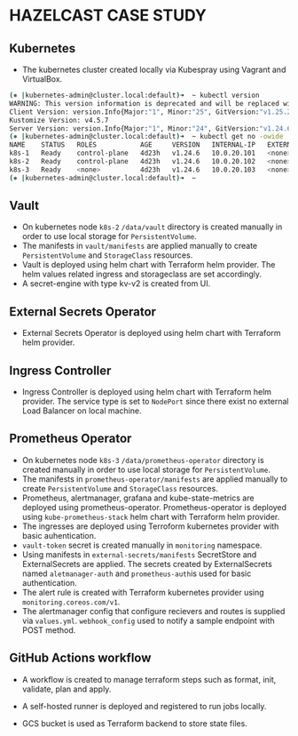 # HAZELCAST CASE STUDY

## Kubernetes

- The kubernetes cluster created locally via Kubespray using Vagrant and VirtualBox.

```bash
(⎈ |kubernetes-admin@cluster.local:default)➜  ~ kubectl version
WARNING: This version information is deprecated and will be replaced with the output from kubectl version --short.  Use --output=yaml|json to get the full version.
Client Version: version.Info{Major:"1", Minor:"25", GitVersion:"v1.25.2", GitCommit:"5835544ca568b757a8ecae5c153f317e5736700e", GitTreeState:"clean", BuildDate:"2022-09-21T14:33:49Z", GoVersion:"go1.19.1", Compiler:"gc", Platform:"darwin/amd64"}
Kustomize Version: v4.5.7
Server Version: version.Info{Major:"1", Minor:"24", GitVersion:"v1.24.6", GitCommit:"b39bf148cd654599a52e867485c02c4f9d28b312", GitTreeState:"clean", BuildDate:"2022-09-21T13:12:04Z", GoVersion:"go1.18.6", Compiler:"gc", Platform:"linux/amd64"}
(⎈ |kubernetes-admin@cluster.local:default)➜  ~ kubectl get no -owide
NAME    STATUS   ROLES           AGE     VERSION   INTERNAL-IP   EXTERNAL-IP   OS-IMAGE             KERNEL-VERSION      CONTAINER-RUNTIME
k8s-1   Ready    control-plane   4d23h   v1.24.6   10.0.20.101   <none>        Ubuntu 20.04.5 LTS   5.4.0-132-generic   containerd://1.6.8
k8s-2   Ready    control-plane   4d23h   v1.24.6   10.0.20.102   <none>        Ubuntu 20.04.5 LTS   5.4.0-132-generic   containerd://1.6.8
k8s-3   Ready    <none>          4d23h   v1.24.6   10.0.20.103   <none>        Ubuntu 20.04.5 LTS   5.4.0-132-generic   containerd://1.6.8
(⎈ |kubernetes-admin@cluster.local:default)➜  ~
```

## Vault

- On kubernetes node `k8s-2` `/data/vault` directory is created manually in order to use local storage for `PersistentVolume`.
- The manifests in `vault/manifests` are applied manually to create `PersistentVolume` and `StorageClass` resources. 
- Vault is deployed using helm chart with Terraform helm provider. The helm values related ingress and storageclass are set accordingly.
- A secret-engine with type kv-v2 is created from UI.

## External Secrets Operator

- External Secrets Operator is deployed using helm chart with Terraform helm provider. 

## Ingress Controller

- Ingress Controller is deployed using helm chart with Terraform helm provider. The service type is set to `NodePort` since there exist no external Load Balancer on local machine.

## Prometheus Operator

-  On kubernetes node `k8s-3` `/data/prometheus-operator` directory is created manually in order to use local storage for `PersistentVolume`.
- The manifests in `prometheus-operator/manifests` are applied manually to create `PersistentVolume` and `StorageClass` resources. 
- Prometheus, alertmanager, grafana and kube-state-metrics are deployed using prometheus-operator. Prometheus-operator is deployed using `kube-prometheus-stack` helm chart with Terraform helm provider.
- The ingresses are deployed using Terroform kubernetes provider with basic auhentication.
- `vault-token` secret is created manually in `monitoring` namespace.
- Using manifests in `external-secrets/manifests` SecretStore and ExternalSecrets are applied. The secrets created by ExternalSecrets named `aletmanager-auth` and `prometheus-auth`is used for basic authentication.
- The alert rule is created with Terraform kubernetes provider using `monitoring.coreos.com/v1`.
- The alertmanager config that configure recievers and routes is supplied via `values.yml`. `webhook_config` used to notify a sample endpoint with POST method.

## GitHub Actions workflow

- A workflow is created to manage terraform steps such as format, init, validate, plan and apply.

- A self-hosted runner is deployed and registered to run jobs locally.

- GCS bucket is used as Terraform backend to store state files.
